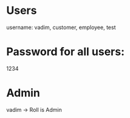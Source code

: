 # Users
username:
vadim,
customer,
employee,
test
# Password for all users:
1234
# Admin
vadim -> Roll is Admin
